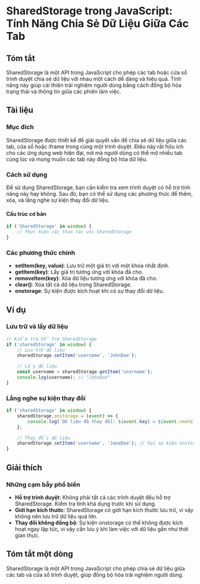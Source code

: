 <!--
Meta Description: # SharedStorage trong JavaScript: Tính Năng Chia Sẻ Dữ Liệu Giữa Các Tab ## Tóm tắt SharedStorage là một API trong JavaScript cho phép các tab hoặc cử...
Meta Keywords: sharedstorage, liệu, các, một, javascript
-->

# SharedStorage trong JavaScript: Tính Năng Chia Sẻ Dữ Liệu Giữa Các Tab

## Tóm tắt
SharedStorage là một API trong JavaScript cho phép các tab hoặc cửa sổ trình duyệt chia sẻ dữ liệu với nhau một cách dễ dàng và hiệu quả. Tính năng này giúp cải thiện trải nghiệm người dùng bằng cách đồng bộ hóa trạng thái và thông tin giữa các phiên làm việc.

## Tài liệu
### Mục đích
SharedStorage được thiết kế để giải quyết vấn đề chia sẻ dữ liệu giữa các tab, cửa sổ hoặc iframe trong cùng một trình duyệt. Điều này rất hữu ích cho các ứng dụng web hiện đại, nơi mà người dùng có thể mở nhiều tab cùng lúc và mong muốn các tab này đồng bộ hóa dữ liệu.

### Cách sử dụng
Để sử dụng SharedStorage, bạn cần kiểm tra xem trình duyệt có hỗ trợ tính năng này hay không. Sau đó, bạn có thể sử dụng các phương thức để thêm, xóa, và lắng nghe sự kiện thay đổi dữ liệu.

#### Cấu trúc cơ bản
```javascript
if ('SharedStorage' in window) {
    // Thực hiện các thao tác với SharedStorage
}
```

### Các phương thức chính
- **setItem(key, value)**: Lưu trữ một giá trị với một khóa nhất định.
- **getItem(key)**: Lấy giá trị tương ứng với khóa đã cho.
- **removeItem(key)**: Xóa dữ liệu tương ứng với khóa đã cho.
- **clear()**: Xóa tất cả dữ liệu trong SharedStorage.
- **onstorage**: Sự kiện được kích hoạt khi có sự thay đổi dữ liệu.

## Ví dụ
### Lưu trữ và lấy dữ liệu
```javascript
// Kiểm tra hỗ trợ SharedStorage
if ('sharedStorage' in window) {
    // Lưu trữ dữ liệu
    sharedStorage.setItem('username', 'JohnDoe');

    // Lấy dữ liệu
    const username = sharedStorage.getItem('username');
    console.log(username); // "JohnDoe"
}
```

### Lắng nghe sự kiện thay đổi
```javascript
if ('sharedStorage' in window) {
    sharedStorage.onstorage = (event) => {
        console.log(`Dữ liệu đã thay đổi: ${event.key} = ${event.newValue}`);
    };

    // Thay đổi dữ liệu
    sharedStorage.setItem('username', 'JaneDoe'); // Gọi sự kiện onstorage
}
```

## Giải thích
### Những cạm bẫy phổ biến
- **Hỗ trợ trình duyệt**: Không phải tất cả các trình duyệt đều hỗ trợ SharedStorage. Kiểm tra tính khả dụng trước khi sử dụng.
- **Giới hạn kích thước**: SharedStorage có giới hạn kích thước lưu trữ, vì vậy không nên lưu trữ dữ liệu quá lớn.
- **Thay đổi không đồng bộ**: Sự kiện onstorage có thể không được kích hoạt ngay lập tức, vì vậy cần lưu ý khi làm việc với dữ liệu gần như thời gian thực.

## Tóm tắt một dòng
SharedStorage là một API trong JavaScript cho phép chia sẻ dữ liệu giữa các tab và cửa sổ trình duyệt, giúp đồng bộ hóa trải nghiệm người dùng.